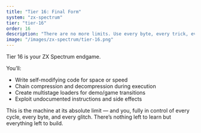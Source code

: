 ```yaml
---
title: "Tier 16: Final Form"
system: "zx-spectrum"
tier: "tier-16"
order: 16
description: "There are no more limits. Use every byte, every trick, every undocumented feature. This is your legacy tier — show the machine who’s boss."
image: "/images/zx-spectrum/tier-16.png"
---
```


Tier 16 is your ZX Spectrum endgame.

You’ll:
- Write self-modifying code for space or speed
- Chain compression and decompression during execution
- Create multistage loaders for demo/game transitions
- Exploit undocumented instructions and side effects

This is the machine at its absolute limit — and you, fully in control of every cycle, every byte, and every glitch. There’s nothing left to learn but everything left to build.
